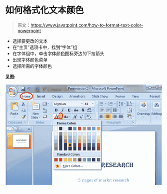 # 如何格式化文本颜色

> 原文：<https://www.javatpoint.com/how-to-format-text-color-powerpoint>

*   选择要更改的文本
*   在“主页”选项卡中，找到“字体”组
*   在字体组中，单击字体颜色图标旁边的下拉箭头
*   出现字体颜色菜单
*   选择所需的字体颜色

**见图:**

![MSpowerpoint How to format text color 1](img/87d8819e6a66380803d0e52ac9582111.png)
